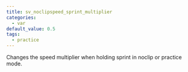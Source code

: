 ```yaml
---
title: sv_noclipspeed_sprint_multiplier
categories:
  - var
default_value: 0.5
tags:
  - practice
---
```


Changes the speed multiplier when holding sprint in noclip or practice mode.

